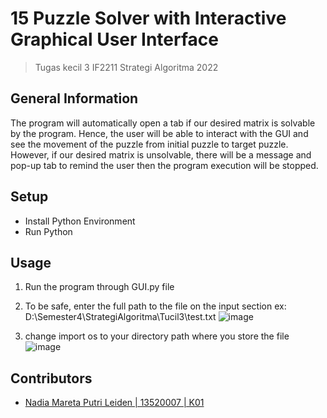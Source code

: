 # 15 Puzzle Solver with Interactive Graphical User Interface
> Tugas kecil 3 IF2211 Strategi Algoritma 2022

## General Information
The program will automatically open a tab if our desired matrix is solvable by the program. Hence, the user will be able to interact with the GUI and see the movement of the puzzle from initial puzzle to target puzzle. However, if our desired matrix is unsolvable, there will be a message and pop-up tab to remind the user then the program execution will be stopped.

## Setup
- Install Python Environment
- Run Python

## Usage
1. Run the program through GUI.py file
2. To be safe, enter the full path to the file on the input section
   ex: D:\\Semester4\\StrategiAlgoritma\\Tucil3\\test.txt
   ![image](https://user-images.githubusercontent.com/82803405/161472743-cf688459-7edd-4e46-ab73-4626294b9e62.png)

4. change import os to your directory path where you store the file 
   ![image](https://user-images.githubusercontent.com/82803405/161471956-4af111d1-fe84-4ab9-b938-926c4aef5413.png)

## Contributors
- [Nadia Mareta Putri Leiden | 13520007 | K01](https://github.com/KorbanFidas2A)
